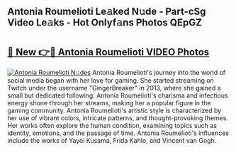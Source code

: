 ## Antonia Roumelioti Le𝚊ked N𝚞de - Part-cSg Video Le𝚊ks - Hot Onlyf𝚊ns Photos QEpGZ

# <h2><a href="http://ac53880.deff.icu/?id=Antonia+Roumelioti">🔗 New 👉🔴 Antonia Roumelioti VIDEO Photos</a></h2>

[![Antonia Roumelioti N𝚞des](https://i.imgur.com/rIISA9y.gif)](http://ac53880.deff.icu/?id=Antonia+Roumelioti)
Antonia Roumelioti's journey into the world of social media began with her love for gaming. She started streaming on Twitch under the username "GingerBreaker" in 2013, where she gained a small but dedicated following. Antonia Roumelioti's charisma and infectious energy shone through her streams, making her a popular figure in the gaming community. Antonia Roumelioti's artistic style is characterized by her use of vibrant colors, intricate patterns, and thought-provoking themes. Her works often explore the human condition, examining topics such as identity, emotions, and the passage of time. Antonia Roumelioti's influences include the works of Yayoi Kusama, Frida Kahlo, and Vincent van Gogh.
